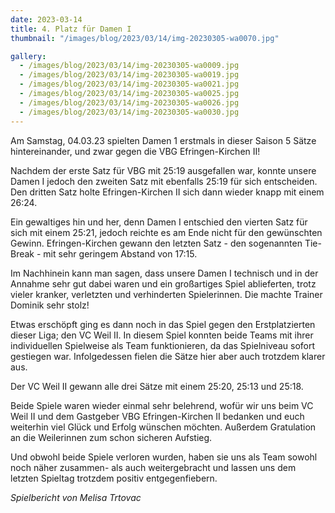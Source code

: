 ```yaml
---
date: 2023-03-14
title: 4. Platz für Damen I
thumbnail: "/images/blog/2023/03/14/img-20230305-wa0070.jpg"

gallery:
  - /images/blog/2023/03/14/img-20230305-wa0009.jpg
  - /images/blog/2023/03/14/img-20230305-wa0019.jpg
  - /images/blog/2023/03/14/img-20230305-wa0021.jpg
  - /images/blog/2023/03/14/img-20230305-wa0025.jpg
  - /images/blog/2023/03/14/img-20230305-wa0026.jpg
  - /images/blog/2023/03/14/img-20230305-wa0030.jpg
---
```


Am Samstag, 04.03.23 spielten Damen 1 erstmals in dieser Saison 5 Sätze hintereinander, und zwar gegen die VBG Efringen-Kirchen II!

Nachdem der erste Satz für VBG mit 25:19 ausgefallen war, konnte unsere Damen I jedoch den zweiten Satz mit ebenfalls 25:19 für sich entscheiden. Den dritten Satz holte Efringen-Kirchen II sich dann wieder knapp mit einem 26:24.

Ein gewaltiges hin und her, denn Damen I entschied den vierten Satz für sich mit einem 25:21, jedoch reichte es am Ende nicht für den gewünschten Gewinn. Efringen-Kirchen gewann den letzten Satz - den sogenannten Tie-Break - mit sehr geringem Abstand von 17:15.

Im Nachhinein kann man sagen, dass unsere Damen I technisch und in der Annahme sehr gut dabei waren und ein großartiges Spiel ablieferten, trotz vieler kranker, verletzten und verhinderten Spielerinnen. Die machte Trainer Dominik sehr stolz!

Etwas erschöpft ging es dann noch in das Spiel gegen den Erstplatzierten dieser Liga; den VC Weil II. In diesem Spiel konnten beide Teams mit ihrer individuellen Spielweise als Team funktionieren, da das Spielniveau sofort gestiegen war. Infolgedessen fielen die Sätze hier aber auch trotzdem klarer aus.

Der VC Weil II gewann alle drei Sätze mit einem 25:20, 25:13 und 25:18.

Beide Spiele waren wieder einmal sehr belehrend, wofür wir uns beim VC Weil II und dem Gastgeber VBG Efringen-Kirchen II bedanken und euch weiterhin viel Glück und Erfolg wünschen möchten. Außerdem Gratulation an die Weilerinnen zum schon sicheren Aufstieg.

Und obwohl beide Spiele verloren wurden, haben sie uns als Team sowohl noch näher zusammen- als auch weitergebracht und lassen uns dem letzten Spieltag trotzdem positiv entgegenfiebern.

_Spielbericht von Melisa Trtovac_
